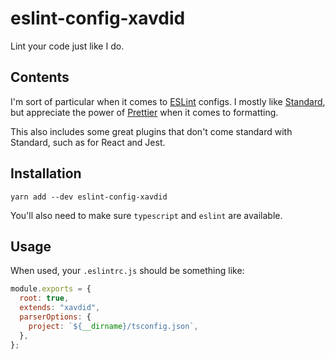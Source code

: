 # eslint-config-xavdid

Lint your code just like I do.

## Contents

I'm sort of particular when it comes to [ESLint](https://eslint.org/) configs. I mostly like [Standard](https://standardjs.com/), but appreciate the power of [Prettier](https://prettier.io/) when it comes to formatting.

This also includes some great plugins that don't come standard with Standard, such as for React and Jest.

## Installation

```
yarn add --dev eslint-config-xavdid
```

You'll also need to make sure `typescript` and `eslint` are available.

## Usage

When used, your `.eslintrc.js` should be something like:

```js
module.exports = {
  root: true,
  extends: "xavdid",
  parserOptions: {
    project: `${__dirname}/tsconfig.json`,
  },
};
```
